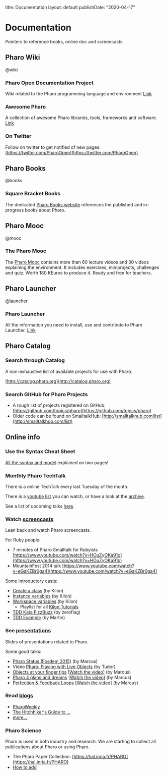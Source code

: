 title: Documentationlayout: defaultpublishDate: "2020-04-17"# Documentation<div class="teaser">Pointers to reference books, online doc and screencasts.</div><div class="row"><div class="col-md-4 col-title">## Pharo Wiki@wiki</div><div class="col-md-8">### Pharo Open Documentation ProjectWiki related to the Pharo programming language and environment[Link](https://github.com/pharo-open-documentation/pharo-wiki)### Awesome PharoA collection of awesome Pharo libraries, tools, frameworks and software. [Link](https://github.com/pharo-open-documentation/awesome-pharo)### On TwitterFollow on twitter to get notified of new pages: [https://twitter.com/PharoOpen](https://twitter.com/PharoOpen)</div></div><div class="row"><div class="col-md-4 col-title">## Pharo Books@books</div><div class="col-md-8">### Square Bracket BooksThe dedicated [Pharo Books website](http://books.pharo.org/) references the published and in-progress books about Pharo.</div></div><div class="row"><div class="col-md-4 col-title">## Pharo Mooc@mooc</div><div class="col-md-8">### The Pharo MoocThe [Pharo Mooc](http://mooc.pharo.org) contains more than 60 lecture videos and 30 videos explaining the environment. It includes exercises, miniprojects, challenges and quiz. Worth 180 KEuros to produce it. Ready and free for teachers. </div></div><div class="row"><div class="col-md-4 col-title">## Pharo Launcher@launcher</div><div class="col-md-8">### Pharo LauncherAll the information you need to install, use and contribute to Pharo Launcher. [Link](https://pharo-project.github.io/pharo-launcher/) </div></div><div class="row"><div class="col-md-4 col-title">## Pharo Catalog</div><div class="col-md-8">### Search through CatalogA non-exhaustive list of available projects for use with Pharo.[http://catalog.pharo.org](http://catalog.pharo.org)### Search GitHub for Pharo Projects- A rough list of projects registered on GitHub: [https://github.com/topics/pharo](https://github.com/topics/pharo)- Older code can be found on SmalltalkHub: [http://smalltalkhub.com/list](http://smalltalkhub.com/list)</div></div><div class="row"><div class="col-md-4 col-title">## Online info</div><div class="col-md-8">### Use the Syntax Cheat Sheet[All the syntax and model](http://files.pharo.org/media/pharoCheatSheet.pdf) explained on two pages!### Monthly Pharo TechTalkThere is a online TechTalk every last Tuesday of the month. There is a [youtube list](https://www.youtube.com/playlist?list=PL4actYd6bfnx8l8cqYWhdNB6gJgRvk5sH) you can watch, or have a look at the [archive](TechTalk).See a list of upcoming talks [here](https://association.pharo.org/events).### Watch [screencasts](https://www.youtube.com/channel/UCp3mNigANqkesFzdm058bvw)Lean back and watch Pharo screencasts.For Ruby people:- 7 minutes of Pharo Smalltalk for Rubyists [https://www.youtube.com/watch?v=HOuZyOKa91o](https://www.youtube.com/watch?v=HOuZyOKa91o)- MountainFest 2014 talk [https://www.youtube.com/watch?v=eGaKZBr0ga4](https://www.youtube.com/watch?v=eGaKZBr0ga4) Some introductory casts:- [Create a class](https://www.youtube.com/watch?v=0xF4fnGaE2w) \(by Kilon\)- [Instance variables](https://www.youtube.com/watch?v=gSmlsarDMEQ) \(by Kilon\)- [Workspace variables](https://www.youtube.com/watch?v=J015tc6q6sY) \(by Kilon\)  - Playlist for all [Kilon Tutorials](https://www.youtube.com/watch?v=Ol5ivaEATLQ&list=PLqbtQ7OkSta0ULYAd7Qdxof851ybh-_m_)- [TDD Kata FizzBuzz](https://www.youtube.com/watch?v=BV86r2k6QI8) \(by zeroflag\)- [TDD Example](https://www.youtube.com/watch?v=aO4iYSNJxY4) \(by Martin\)### See [presentations](http://www.slideshare.net/pharoproject/)Slides of presentations related to Pharo.Some good talks:- [Pharo Status \(Fosdem 2015\)](http://www.slideshare.net/MarcusDenker/2015-fosdempharo) \(by Marcus\)- Video [Pharo: Playing with Live Objects](http://vimeo.com/channels/ndc2014/97315968) \(by Tudor\)- [Objects at your finger tips](http://www.slideshare.net/pharoproject/pharo-objects-at-your-fingertips-34086263) \[[Watch the video](http://www.youtube.com/watch?v=xhPlUaXpCU4)\] \(by Marcus\)- [Pharo 4 plans and dreams](http://www.slideshare.net/pharoproject/pharo4-plans-and-dreams) \[[Watch the video](https://www.youtube.com/watch?v=mUV9E03u52g)\] \(by Marcus\)- [Perfection & Feedback Loops](http://www.slideshare.net/MarcusDenker/perfection-feedback-loops-or-why-worse-is-better-65540840) \[[Watch the video](https://www.youtube.com/watch?v=LRFLdWG24Mk)\] \(by Marcus\)### Read [blogs](/web/blogs)- [PharoWeekly](http://pharoweekly.wordpress.com)- [The Hitchhiker's Guide to ...](http://astares.blogspot.fr)- [more...](/web/blogs)### Pharo SciencePharo is used in both industry and research. We are starting to collect all publications about Pharo or using Pharo.- The Pharo Paper Collection: [https://hal.inria.fr/PHARO](https://hal.inria.fr/PHARO)- [How to add](/web/PharoPublications)</div></div>